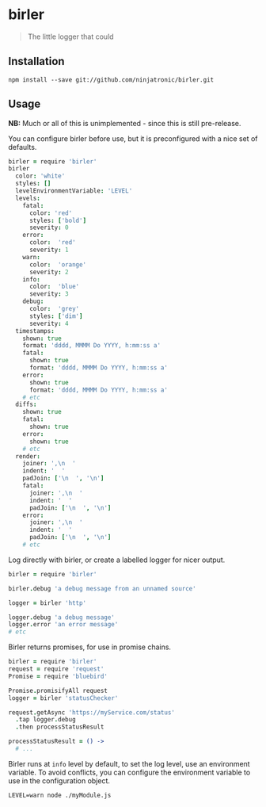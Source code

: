 # birler

> The little logger that could

## Installation

```
npm install --save git://github.com/ninjatronic/birler.git
```

## Usage

**NB:** Much or all of this is unimplemented - since this is still pre-release.

You can configure birler before use, but it is preconfigured with a nice set of
defaults.

```coffeescript
birler = require 'birler'
birler
  color: 'white'
  styles: []
  levelEnvironmentVariable: 'LEVEL'
  levels:
    fatal:
      color: 'red'
      styles: ['bold']
      severity: 0
    error:
      color:  'red'
      severity: 1
    warn:
      color:  'orange'
      severity: 2
    info:
      color:  'blue'
      severity: 3
    debug:
      color:  'grey'
      styles: ['dim']
      severity: 4
  timestamps:
    shown: true
    format: 'dddd, MMMM Do YYYY, h:mm:ss a'
    fatal:
      shown: true
      format: 'dddd, MMMM Do YYYY, h:mm:ss a'
    error:
      shown: true
      format: 'dddd, MMMM Do YYYY, h:mm:ss a'
    # etc
  diffs:
    shown: true
    fatal:
      shown: true
    error:
      shown: true
    # etc
  render:
    joiner: ',\n  '
    indent: '  '
    padJoin: ['\n  ', '\n']
    fatal:
      joiner: ',\n  '
      indent: '  '
      padJoin: ['\n  ', '\n']
    error:
      joiner: ',\n  '
      indent: '  '
      padJoin: ['\n  ', '\n']
    # etc


```

Log directly with birler, or create a labelled logger for nicer output.

```coffeescript
birler = require 'birler'

birler.debug 'a debug message from an unnamed source'

logger = birler 'http'

logger.debug 'a debug message'
logger.error 'an error message'
# etc
```

Birler returns promises, for use in promise chains.

```coffeescript
birler = require 'birler'
request = require 'request'
Promise = require 'bluebird'

Promise.promisifyAll request
logger = birler 'statusChecker'

request.getAsync 'https://myService.com/status'
  .tap logger.debug
  .then processStatusResult

processStatusResult = () ->
  # ...

```

Birler runs at `info` level by default, to set the log level, use an environment
variable. To avoid conflicts, you can configure the environment variable to use
in the configuration object.

```
LEVEL=warn node ./myModule.js
```
